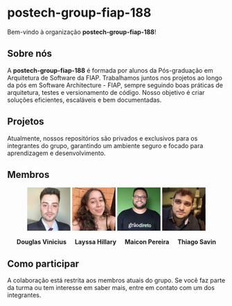 # postech-group-fiap-188

Bem-vindo à organização **postech-group-fiap-188**!

## Sobre nós

A **postech-group-fiap-188** é formada por alunos da Pós-graduação em Arquitetura de Software da FIAP. Trabalhamos juntos nos projetos ao longo da pós em Software Architecture - FIAP, sempre seguindo boas práticas de arquitetura, testes e versionamento de código. Nosso objetivo é criar soluções eficientes, escaláveis e bem documentadas.

## Projetos

Atualmente, nossos repositórios são privados e exclusivos para os integrantes do grupo, garantindo um ambiente seguro e focado para aprendizagem e desenvolvimento.

## Membros

<p align="center">
  <img src="assets/membro1.jpg" width="100" alt="Douglas Vinicius"/>
  <img src="assets/membro2.jpg" width="100" alt="Layssa Hillary"/>
  <img src="assets/membro3.jpg" width="100" alt="Maicon Pereira"/>
  <img src="assets/membro4.jpg" width="100" alt="Thiago Savin"/>
</p>

<p align="center">
  <b>Douglas Vinicius</b> &nbsp; &nbsp;
  <b>Layssa Hillary</b> &nbsp; &nbsp;
  <b>Maicon Pereira</b> &nbsp; &nbsp;
  <b>Thiago Savin</b>
</p>

## Como participar

A colaboração está restrita aos membros atuais do grupo. Se você faz parte da turma ou tem interesse em saber mais, entre em contato com um dos integrantes.
